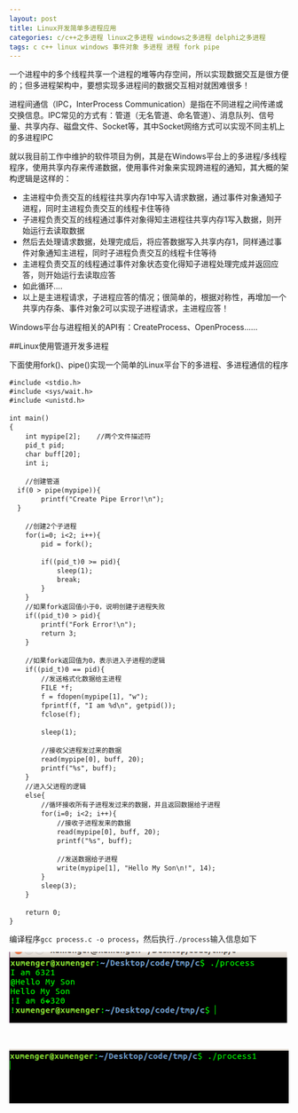 ```yaml
---
layout: post
title: Linux开发简单多进程应用
categories: c/c++之多进程 linux之多进程 windows之多进程 delphi之多进程
tags: c c++ linux windows 事件对象 多进程 进程 fork pipe
---
```


一个进程中的多个线程共享一个进程的堆等内存空间，所以实现数据交互是很方便的；但多进程架构中，要想实现多进程间的数据交互相对就困难很多！

进程间通信（IPC，InterProcess Communication）是指在不同进程之间传递或交换信息。IPC常见的方式有：管道（无名管道、命名管道）、消息队列、信号量、共享内存、磁盘文件、Socket等，其中Socket网络方式可以实现不同主机上的多进程IPC

就以我目前工作中维护的软件项目为例，其是在Windows平台上的多进程/多线程程序，使用共享内存来传递数据，使用事件对象来实现跨进程的通知，其大概的架构逻辑是这样的：

* 主进程中负责交互的线程往共享内存1中写入请求数据，通过事件对象通知子进程，同时主进程负责交互的线程卡住等待
* 子进程负责交互的线程通过事件对象得知主进程往共享内存1写入数据，则开始运行去读取数据
* 然后去处理请求数据，处理完成后，将应答数据写入共享内存1，同样通过事件对象通知主进程，同时子进程负责交互的线程卡住等待
* 主进程负责交互的线程通过事件对象状态变化得知子进程处理完成并返回应答，则开始运行去读取应答
* 如此循环....
* 以上是主进程请求，子进程应答的情况；很简单的，根据对称性，再增加一个共享内存条、事件对象2可以实现子进程请求，主进程应答！

Windows平台与进程相关的API有：CreateProcess、OpenProcess……

##Linux使用管道开发多进程

下面使用fork()、pipe()实现一个简单的Linux平台下的多进程、多进程通信的程序

```
#include <stdio.h>
#include <sys/wait.h>
#include <unistd.h>

int main()
{
	int mypipe[2];    //两个文件描述符
	pid_t pid;
	char buff[20];  
	int i;

	//创建管道
  if(0 > pipe(mypipe)){
		printf("Create Pipe Error!\n");
  }

	//创建2个子进程
	for(i=0; i<2; i++){
		pid = fork();

		if((pid_t)0 >= pid){
			sleep(1);
			break;
		}
	}
	//如果fork返回值小于0，说明创建子进程失败
	if((pid_t)0 > pid){
		printf("Fork Error!\n");
		return 3;
	}
	
	//如果fork返回值为0，表示进入子进程的逻辑
	if((pid_t)0 == pid){
		//发送格式化数据给主进程
		FILE *f;
		f = fdopen(mypipe[1], "w");
		fprintf(f, "I am %d\n", getpid());
		fclose(f);

		sleep(1);

		//接收父进程发过来的数据
		read(mypipe[0], buff, 20);
		printf("%s", buff);
	}
	//进入父进程的逻辑
	else{
		//循环接收所有子进程发过来的数据，并且返回数据给子进程
		for(i=0; i<2; i++){
			//接收子进程发来的数据
			read(mypipe[0], buff, 20);
			printf("%s", buff);

			//发送数据给子进程
			write(mypipe[1], "Hello My Son\n!", 14);
		}
		sleep(3);
	}

	return 0;
}
```

编译程序`gcc process.c -o process`，然后执行`./process`输入信息如下

![image](../media/image/2017-02-10/01.png)

##

```

```

![image](../media/image/2017-02-10/02.png)